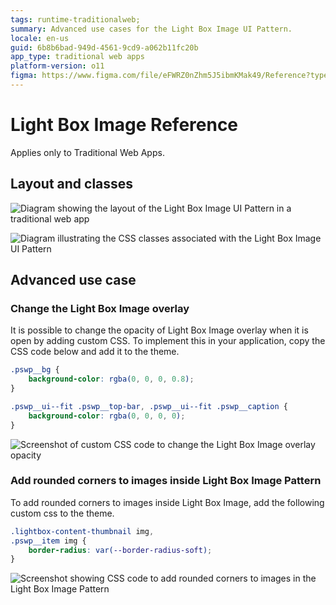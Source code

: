 ```yaml
---
tags: runtime-traditionalweb; 
summary: Advanced use cases for the Light Box Image UI Pattern.
locale: en-us
guid: 6b8b6bad-949d-4561-9cd9-a062b11fc20b
app_type: traditional web apps
platform-version: o11
figma: https://www.figma.com/file/eFWRZ0nZhm5J5ibmKMak49/Reference?type=design&node-id=615%3A515&mode=design&t=Cx8ecjAITJrQMvRn-1
---
```


# Light Box Image Reference

<div class="info" markdown="1">

Applies only to Traditional Web Apps.

</div>

## Layout and classes

![Diagram showing the layout of the Light Box Image UI Pattern in a traditional web app](images/lightboximage-3-diag.png "Light Box Image Layout Diagram") 

![Diagram illustrating the CSS classes associated with the Light Box Image UI Pattern](images/lightboximage-4-diag.png "Light Box Image Classes Diagram")

## Advanced use case

### Change the Light Box Image overlay

It is possible to change the opacity of Light Box Image overlay when it is open by adding custom CSS. To implement this in your application, copy the CSS code below and add it to the theme.

```css
.pswp__bg {
    background-color: rgba(0, 0, 0, 0.8);
}

.pswp__ui--fit .pswp__top-bar, .pswp__ui--fit .pswp__caption {
    background-color: rgba(0, 0, 0, 0);
}
```

![Screenshot of custom CSS code to change the Light Box Image overlay opacity](images/lightboximage-5-ss.png "Custom CSS for Light Box Image Overlay")

### Add rounded corners to images inside Light Box Image Pattern

To add rounded corners to images inside Light Box Image, add the following custom css to the theme.

```css
.lightbox-content-thumbnail img,
.pswp__item img {
    border-radius: var(--border-radius-soft);
}
```

![Screenshot showing CSS code to add rounded corners to images in the Light Box Image Pattern](images/lightboximage-6-ss.png "CSS for Rounded Corners in Light Box Image")
    